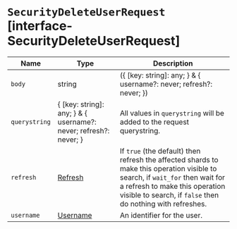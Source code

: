 # `SecurityDeleteUserRequest` [interface-SecurityDeleteUserRequest]

| Name | Type | Description |
| - | - | - |
| `body` | string | ({ [key: string]: any; } & { username?: never; refresh?: never; }) | All values in `body` will be added to the request body. |
| `querystring` | { [key: string]: any; } & { username?: never; refresh?: never; } | All values in `querystring` will be added to the request querystring. |
| `refresh` | [Refresh](./Refresh.md) | If `true` (the default) then refresh the affected shards to make this operation visible to search, if `wait_for` then wait for a refresh to make this operation visible to search, if `false` then do nothing with refreshes. |
| `username` | [Username](./Username.md) | An identifier for the user. |
